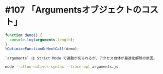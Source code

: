 # #107 「Argumentsオブジェクトのコスト」

```javascript
function demo() {
  console.log(arguments.length);
}
%OptimizeFunctionOnNextCall(demo);
```

```text
`arguments` は Strict Mode で連動が切られるが、アクセス自体が最適化解除の原因。
```

```bash
node --allow-natives-syntax --trace-opt arguments.js
```
